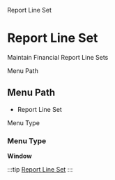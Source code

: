 
Report Line Set
# Report Line Set


Maintain Financial Report Line Sets

Menu Path
## Menu Path



- Report Line Set

Menu Type
### Menu Type

**Window**


:::tip
[Report Line Set](functional-guide/window/window-report-line-set.md)
:::